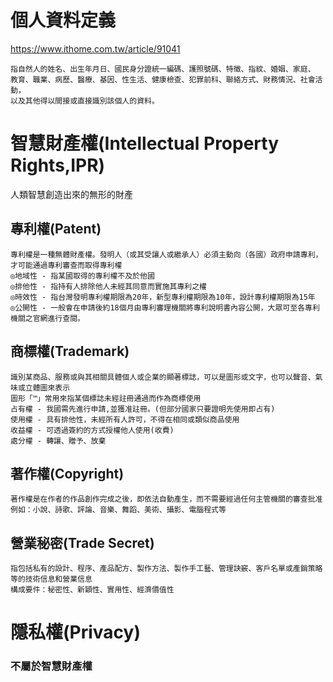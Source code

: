 # 個人資料定義
https://www.ithome.com.tw/article/91041
```
指自然人的姓名、出生年月日、國民身分證統一編碼、護照號碼、特徵、指紋、婚姻、家庭、
教育、職業、病歷、醫療、基因、性生活、健康檢查、犯罪前科、聯絡方式、財務情況、社會活動，
以及其他得以間接或直接識別該個人的資料。
```


# 智慧財產權(Intellectual Property Rights,IPR)
人類智慧創造出來的無形的財產
## 專利權(Patent)
```
專利權是一種無體財產權。發明人（或其受讓人或繼承人）必須主動向（各國）政府申請專利，才可能通過專利審查而取得專利權
◎地域性 - 指某國取得的專利權不及於他國
◎排他性 - 指持有人排除他人未經其同意而實施其專利之權
◎時效性 - 指台灣發明專利權期限為20年，新型專利權期限為10年，設計專利權期限為15年
◎公開性 - 一般會在申請後約18個月由專利審理機關將專利說明書內容公開，大眾可至各專利機關之官網進行查閱。
```
## 商標權(Trademark)
```
識別某商品、服務或與其相關具體個人或企業的顯著標誌，可以是圖形或文字，也可以聲音、氣味或立體圖來表示
圖形「™」常用來指某個標誌未經註冊通過而作為商標使用
占有權 - 我國需先進行申請,並獲准註冊。(但部分國家只要證明先使用即占有)
使用權 - 具有排他性，未經所有人許可，不得在相同或類似商品使用
收益權 - 可透過簽約的方式授權他人使用(收費)
處分權 - 轉讓、贈予、放棄
```
## 著作權(Copyright)
```
著作權是在作者的作品創作完成之後，即依法自動產生，而不需要經過任何主管機關的審查批准
例如：小說、詩歌、評論、音樂、舞蹈、美術、攝影、電腦程式等
```
## 營業秘密(Trade Secret)
```
指包括私有的設計、程序、產品配方、製作方法、製作手工藝、管理訣竅、客戶名單或產銷策略等的技術信息和營業信息
構成要件：秘密性、新穎性、實用性、經濟價值性
```
# 隱私權(Privacy)
**<h3> 不屬於智慧財產權 </h3>**
